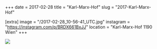 +++
date = 2017-02-28
title = "Karl-Marx-Hof"
slug = "2017-Karl-Marx-Hof"

[extra]
image = "/2017-02-28_10-56-41_UTC.jpg"
instagram = "https://instagram.com/p/BRDX661BxJJ"
location = "Karl-Marx-Hof 1190 Wien"
+++

<img src="/2017-02-28_10-56-41_UTC.jpg" />
